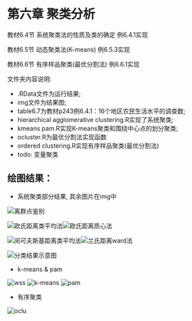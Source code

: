 # 第六章 聚类分析

教材6.4节 系统聚类法的性质及类的确定 例6.4.1实现

教材6.5节 动态聚类法(K-means) 例6.5.3实现

教材6.6节 有序样品聚类(最优分割法) 例6.6.1实现

文件夹内容说明:

* .RData文件为运行结果;
* img文件为结果图;
* table6.7为教材p243例6.4.1：16个地区农民生活水平的调查数;
* hierarchical agglomerative clustering.R实现了系统聚类;
* kmeans pam.R实现K-means聚类和围绕中心点的划分聚类;
* ocluster.R为最优分割法实现函数
* ordered clustering.R实现有序样品聚类(最优分割法)
* todo: 变量聚类

## 绘图结果：
* 系统聚类部分结果, 其余图片在img中

![离群点鉴别](img/outlier.png)

![欧氏距离类平均法](img/euclidean&#32;average&#32;hierarchical&#32;clustering.png)![欧氏距离质心法](img/euclidean&#32;centroid&#32;hierarchical&#32;clustering.png)

![闵可夫斯基距离类平均法](img/minkowski&#32;average&#32;hierarchical&#32;clustering.png)![兰氏距离ward法](img/canberra&#32;ward.D&#32;hierarchical&#32;clustering.png)

![分类结果示意图](img/final&#32;hier.png)

* k-means & pam

![wss](img/wss.png)
![k-means](img/kmeans.png)
![pam](img/pam.png)

* 有序聚类
  
![oclu](img/oclu_L.png)
